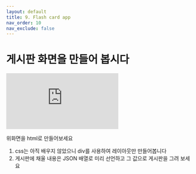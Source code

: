 ```yaml
---
layout: default
title: 9. Flash card app
nav_order: 10
nav_exclude: false
---
```


# 게시판 화면을 만들어 봅시다

![board](https://sir.kr/bbs/view_image.php?bo_table=yc5_plugin&fn=3745438703_L4YNZqn7_8fb0ec20e835e46c58f3849ada5cd0d52cb196df.jpg)  

위화면을 html로 만들어보세요
1. css는 아직 배우지 않았으니 div를 사용하여 레이아웃만 만들어봅니다
2. 게시판에 채울 내용은 JSON 배열로 미리 선언하고 그 값으로 게시판을 그려 보세요
